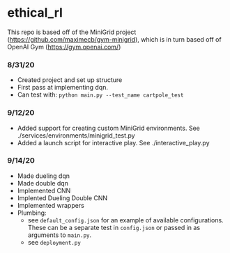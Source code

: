 # ethical_rl

This repo is based off of the MiniGrid project (https://github.com/maximecb/gym-minigrid), which is in turn based off of OpenAI Gym (https://gym.openai.com/)

### 8/31/20
+ Created project and set up structure
+ First pass at implementing dqn.  
+ Can test with: ```python main.py --test_name cartpole_test```

### 9/12/20
+ Added support for creating custom MiniGrid environments.  See ./services/environments/minigrid_test.py
+ Added a launch script for interactive play.  See ./interactive_play.py

### 9/14/20
+ Made dueling dqn
+ Made double dqn
+ Implemented CNN
+ Implented Dueling Double CNN
+ Implemented wrappers
+ Plumbing: 
  + see ```default_config.json``` for an example of available configurations.  These can be a separate test in ```config.json``` or passed in as arguments to ```main.py```.
  + see ```deployment.py```
  